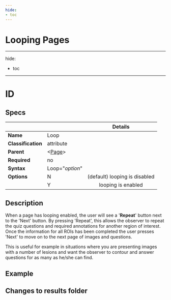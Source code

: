```yaml
---
hide:
- toc
---
```

# Looping Pages


---
hide:
- toc
---
<!-- let javascript handle toc on left sidebar -->
# ID

## Specs

| ||Details|
|---|---|:---:|
| **Name** | Loop ||
| **Classification** | attribute ||
| **Parent** | <[Page](index.md)\> ||
| **Required** | no ||
| **Syntax** | Loop="*option*" |  |
| **Options** | N | (default) looping is disabled |
|             | Y | looping is enabled |

## Description

When a page has looping enabled, the user will see a '**Repeat**' button next to the 'Next' button.
By pressing 'Repeat', this allows the observer to repeat the quiz questions and required annotations for another region of interest.
Once the information for all ROIs has been completed the user presses 'Next' to move on to the next page of images and questions. 

This is useful for example in situations where you are presenting images with a number of lesions and
want the observer to contour and answer questions for as many as he/she can find.



## Example

## Changes to results folder
